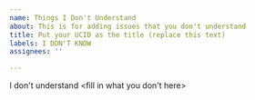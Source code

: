 ```yaml
---
name: Things I Don't Understand
about: This is for adding issues that you don't understand
title: Put your UCID as the title (replace this text)
labels: I DON'T KNOW
assignees: ''

---
```


I don't understand <fill in what you don't here>
